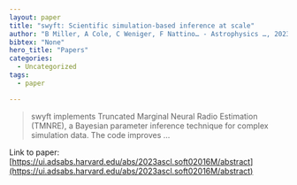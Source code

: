 ```yaml
---
layout: paper
title: "swyft: Scientific simulation-based inference at scale"
author: "B Miller, A Cole, C Weniger, F Nattino… - Astrophysics …, 2023 - ui.adsabs.harvard.edu"
bibtex: "None"
hero_title: "Papers"
categories:
  - Uncategorized
tags:
  - paper

---
```

>swyft implements Truncated Marginal Neural Radio Estimation (TMNRE), a Bayesian parameter inference technique for complex simulation data. The code improves …

Link to paper: [https://ui.adsabs.harvard.edu/abs/2023ascl.soft02016M/abstract](https://ui.adsabs.harvard.edu/abs/2023ascl.soft02016M/abstract)




